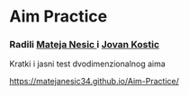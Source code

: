 # Aim Practice


### Radili <a href = "https://github.com/MatejaNesic34">Mateja Nesic </a>i <a href = "https://github.com/Jovan-K">Jovan Kostic</a>


Kratki i jasni test dvodimenzionalnog aima


https://matejanesic34.github.io/Aim-Practice/
